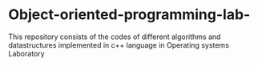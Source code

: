 # Object-oriented-programming-lab-
This repository consists of the codes of different algorithms and datastructures implemented in c++ language in Operating systems Laboratory
